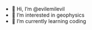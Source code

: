 - 👋 Hi, I’m @evilemilevil
- 👀 I’m interested in geophysics
- 🌱 I’m currently learning coding

<!---
evilemilevil/evilemilevil is a ✨ special ✨ repository because its `README.md` (this file) appears on your GitHub profile.
You can click the Preview link to take a look at your changes.
--->
